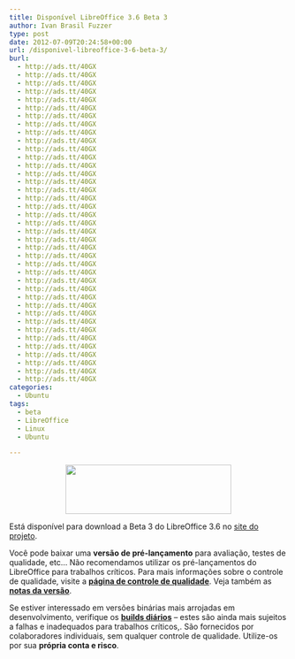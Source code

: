 ```yaml
---
title: Disponível LibreOffice 3.6 Beta 3
author: Ivan Brasil Fuzzer
type: post
date: 2012-07-09T20:24:58+00:00
url: /disponivel-libreoffice-3-6-beta-3/
burl:
  - http://ads.tt/40GX
  - http://ads.tt/40GX
  - http://ads.tt/40GX
  - http://ads.tt/40GX
  - http://ads.tt/40GX
  - http://ads.tt/40GX
  - http://ads.tt/40GX
  - http://ads.tt/40GX
  - http://ads.tt/40GX
  - http://ads.tt/40GX
  - http://ads.tt/40GX
  - http://ads.tt/40GX
  - http://ads.tt/40GX
  - http://ads.tt/40GX
  - http://ads.tt/40GX
  - http://ads.tt/40GX
  - http://ads.tt/40GX
  - http://ads.tt/40GX
  - http://ads.tt/40GX
  - http://ads.tt/40GX
  - http://ads.tt/40GX
  - http://ads.tt/40GX
  - http://ads.tt/40GX
  - http://ads.tt/40GX
  - http://ads.tt/40GX
  - http://ads.tt/40GX
  - http://ads.tt/40GX
  - http://ads.tt/40GX
  - http://ads.tt/40GX
  - http://ads.tt/40GX
  - http://ads.tt/40GX
  - http://ads.tt/40GX
  - http://ads.tt/40GX
  - http://ads.tt/40GX
  - http://ads.tt/40GX
  - http://ads.tt/40GX
  - http://ads.tt/40GX
  - http://ads.tt/40GX
  - http://ads.tt/40GX
categories:
  - Ubuntu
tags:
  - beta
  - LibreOffice
  - Linux
  - Ubuntu

---
```

<p style="text-align: center;">
  <a href="http://www.ubuntero.com.br/wp-content/uploads/2012/07/LibreOffice_external_logo_300px.png"><img class="alignnone size-full wp-image-3759" title="LibreOffice_external_logo_300px" alt="" src="http://www.ubuntero.com.br/wp-content/uploads/2012/07/LibreOffice_external_logo_300px.png" width="300" height="89" /></a>
</p>

Está disponível para download a Beta 3 do LibreOffice 3.6 no [site do projeto][1].

Você pode baixar uma **versão de pré-lançamento** para avaliação, testes de qualidade, etc&#8230; Não recomendamos utilizar os pré-lançamentos do LibreOffice para trabalhos críticos. Para mais informações sobre o controle de qualidade, visite a **[página de controle de qualidade][2]**. Veja também as **<a title="releases notes" href="http://wiki.documentfoundation.org/Releases" target="_blank">notas da versão</a>**.

Se estiver interessado em versões binárias mais arrojadas em desenvolvimento, verifique os **[builds diários][3]** &#8211; estes são ainda mais sujeitos a falhas e inadequados para trabalhos críticos,. São fornecidos por colaboradores individuais, sem qualquer controle de qualidade. Utilize-os por sua **própria conta e risco**.

 [1]: http://pt-br.libreoffice.org/baixe-ja/prelancamento/
 [2]: http://www.libreoffice.org/get-involved/qa-testers/ "Get-involved-QA"
 [3]: http://dev-builds.libreoffice.org/daily